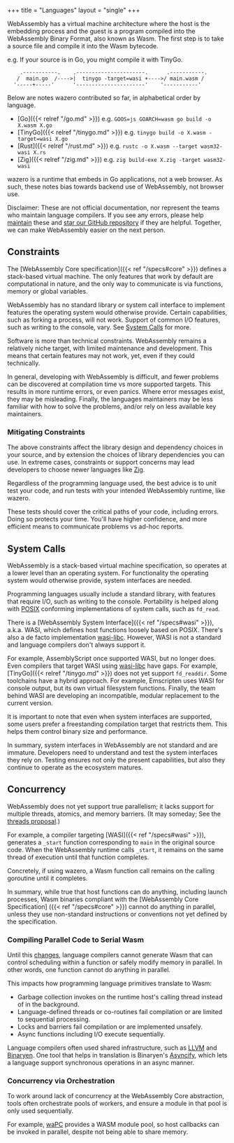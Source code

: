 +++
title = "Languages"
layout = "single"
+++

WebAssembly has a virtual machine architecture where the host is the embedding
process and the guest is a program compiled into the WebAssembly Binary Format,
also known as Wasm. The first step is to take a source file and compile it into
the Wasm bytecode.

e.g. If your source is in Go, you might compile it with TinyGo.
```goat
    .-----------.    .----------------------.      .-----------.
   /  main.go  /---->|  tinygo -target=wasi +---->/ main.wasm /
  '-----+-----'      '----------------------'    '-----------'
```

Below are notes wazero contributed so far, in alphabetical order by language.

* [Go]({{< relref "/go.md" >}}) e.g. `GOOS=js GOARCH=wasm go build -o X.wasm X.go`
* [TinyGo]({{< relref "/tinygo.md" >}}) e.g. `tinygo build -o X.wasm -target=wasi X.go`
* [Rust]({{< relref "/rust.md" >}}) e.g. `rustc -o X.wasm --target wasm32-wasi X.rs`
* [Zig]({{< relref "/zig.md" >}}) e.g. `zig build-exe X.zig -target wasm32-wasi`

wazero is a runtime that embeds in Go applications, not a web browser. As
such, these notes bias towards backend use of WebAssembly, not browser use.

Disclaimer: These are not official documentation, nor represent the teams who
maintain language compilers. If you see any errors, please help [maintain][1]
these and [star our GitHub repository][2] if they are helpful. Together, we can
make WebAssembly easier on the next person.

## Constraints

The [WebAssembly Core specification]({{< ref "/specs#core" >}}) defines a
stack-based virtual machine. The only features that work by default are
computational in nature, and the only way to communicate is via functions,
memory or global variables.

WebAssembly has no standard library or system call interface to implement
features the operating system would otherwise provide. Certain capabilities,
such as forking a process, will not work. Support of common I/O features, such
as writing to the console, vary. See [System Calls](#system-calls) for more.

Software is more than technical constraints. WebAssembly remains a relatively
niche target, with limited maintenance and development. This means that certain
features may not work, yet, even if they could technically.

In general, developing with WebAssembly is difficult, and fewer problems can
be discovered at compilation time vs more supported targets. This results in
more runtime errors, or even panics. Where error messages exist, they may be
misleading. Finally, the languages maintainers may be less familiar with how to
solve the problems, and/or rely on less available key maintainers.

### Mitigating Constraints

The above constraints affect the library design and dependency choices in your
source, and by extension the choices of library dependencies you can use. In
extreme cases, constraints or support concerns may lead developers to choose
newer languages like [Zig][10].

Regardless of the programming language used, the best advice is to unit test
your code, and run tests with your intended WebAssembly runtime, like wazero.

These tests should cover the critical paths of your code, including errors.
Doing so protects your time. You'll have higher confidence, and more efficient
means to communicate problems vs ad-hoc reports.

## System Calls

WebAssembly is a stack-based virtual machine specification, so operates at a
lower level than an operating system. For functionality the operating system
would otherwise provide, system interfaces are needed.

Programming languages usually include a standard library, with features that
require I/O, such as writing to the console. Portability is helped along with
[POSIX][3] conforming implementations of system calls, such as `fd_read`.

There is a [WebAssembly System Interface]({{< ref "/specs#wasi" >}}), a.k.a.
WASI, which defines host functions loosely based on POSIX. There's also a
de facto implementation [wasi-libc][4]. However, WASI is not a standard and
language compilers don't always support it.

For example, AssemblyScript once supported WASI, but no longer does. Even
compilers that target WASI using [wasi-libc][4] have gaps. For example,
[TinyGo]({{< relref "/tinygo.md" >}}) does not yet support `fd_readdir`. Some toolchains have a
hybrid approach. For example, Emscripten uses WASI for console output, but its
own virtual filesystem functions. Finally, the team behind WASI are
developing an incompatible, modular replacement to the current version.

It is important to note that even when system interfaces are supported, some
users prefer a freestanding compilation target that restricts them. This helps
them control binary size and performance.

In summary, system interfaces in WebAssembly are not standard and are immature.
Developers need to understand and test the system interfaces they rely on.
Testing ensures not only the present capabilities, but also they continue to
operate as the ecosystem matures.

## Concurrency

WebAssembly does not yet support true parallelism; it lacks support for
multiple threads, atomics, and memory barriers. (It may someday; See
the [threads proposal][5].)

For example, a compiler targeting [WASI]({{< ref "/specs#wasi" >}}), generates
a `_start` function corresponding to `main` in the original source code. When
the WebAssembly runtime calls `_start`, it remains on the same thread of
execution until that function completes.

Concretely, if using wazero, a Wasm function call remains on the calling
goroutine until it completes.

In summary, while true that host functions can do anything, including launch
processes, Wasm binaries compliant with the [WebAssembly Core Specification]
({{< ref "/specs#core" >}}) cannot do anything in parallel, unless they use
non-standard instructions or conventions not yet defined by the specification.

### Compiling Parallel Code to Serial Wasm

Until this [changes][5], language compilers cannot generate Wasm that can
control scheduling within a function or safely modify memory in parallel.
In other words, one function cannot do anything in parallel.

This impacts how programming language primitives translate to Wasm:

* Garbage collection invokes on the runtime host's calling thread instead of
  in the background.
* Language-defined threads or co-routines fail compilation or are limited to
  sequential processing.
* Locks and barriers fail compilation or are implemented unsafely.
* Async functions including I/O execute sequentially.

Language compilers often used shared infrastructure, such as [LLVM][6] and
[Binaryen][7]. One tool that helps in translation is Binaryen's [Asyncify][8],
which lets a language support synchronous operations in an async manner.

### Concurrency via Orchestration

To work around lack of concurrency at the WebAssembly Core abstraction, tools
often orchestrate pools of workers, and ensure a module in that pool is only
used sequentially.

For example, [waPC][9] provides a WASM module pool, so host callbacks can be
invoked in parallel, despite not being able to share memory.

[1]: https://github.com/bananabytelabs/wazero/tree/main/site/content/languages
[2]: https://github.com/bananabytelabs/wazero/stargazers
[3]: https://pubs.opengroup.org/onlinepubs/9699919799/basedefs/contents.html
[4]: https://github.com/WebAssembly/wasi-libc
[5]: https://github.com/WebAssembly/threads
[6]: https://llvm.org
[7]: https://github.com/WebAssembly/binaryen
[8]: https://github.com/WebAssembly/binaryen/blob/main/src/passes/Asyncify.cpp
[9]: https://github.com/wapc/wapc-go
[10]: https://ziglang.org/
